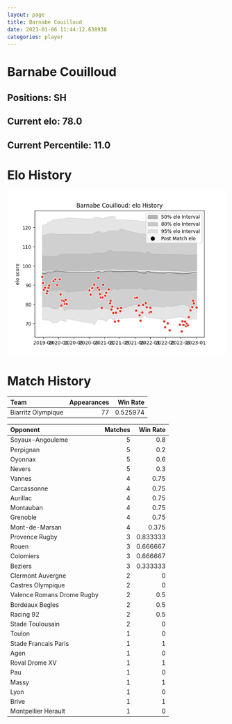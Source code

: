```yaml
---  
layout: page  
title: Barnabe Couilloud  
date: 2023-01-06 11:44:12.638938  
categories: player  
---
```

# Barnabe Couilloud

## Positions: SH

## Current elo: 78.0

## Current Percentile: 11.0

# Elo History


![elo history](history_BarnabeCouilloud.png)
# Match History


| Team               |   Appearances |   Win Rate |
|:-------------------|--------------:|-----------:|
| Biarritz Olympique |            77 |   0.525974 |

| Opponent                   |   Matches |   Win Rate |
|:---------------------------|----------:|-----------:|
| Soyaux-Angouleme           |         5 |   0.8      |
| Perpignan                  |         5 |   0.2      |
| Oyonnax                    |         5 |   0.6      |
| Nevers                     |         5 |   0.3      |
| Vannes                     |         4 |   0.75     |
| Carcassonne                |         4 |   0.75     |
| Aurillac                   |         4 |   0.75     |
| Montauban                  |         4 |   0.75     |
| Grenoble                   |         4 |   0.75     |
| Mont-de-Marsan             |         4 |   0.375    |
| Provence Rugby             |         3 |   0.833333 |
| Rouen                      |         3 |   0.666667 |
| Colomiers                  |         3 |   0.666667 |
| Beziers                    |         3 |   0.333333 |
| Clermont Auvergne          |         2 |   0        |
| Castres Olympique          |         2 |   0        |
| Valence Romans Drome Rugby |         2 |   0.5      |
| Bordeaux Begles            |         2 |   0.5      |
| Racing 92                  |         2 |   0.5      |
| Stade Toulousain           |         2 |   0        |
| Toulon                     |         1 |   0        |
| Stade Francais Paris       |         1 |   1        |
| Agen                       |         1 |   0        |
| Roval Drome XV             |         1 |   1        |
| Pau                        |         1 |   0        |
| Massy                      |         1 |   1        |
| Lyon                       |         1 |   0        |
| Brive                      |         1 |   1        |
| Montpellier Herault        |         1 |   0        |